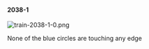 #### 2038-1
![train-2038-1-0.png](https://github.com/lil-lab/nlvr/raw/master/nlvr/train/images/11/train-2038-1-0.png "train-2038-1-0.png")

None of the blue circles are touching any edge